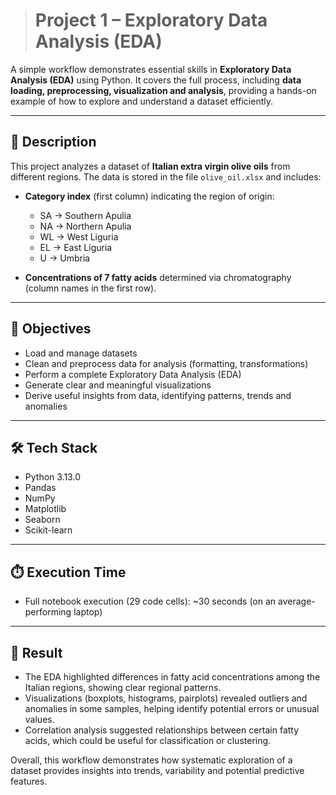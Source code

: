 > # Project 1 – Exploratory Data Analysis (EDA)

A simple workflow demonstrates essential skills in **Exploratory Data Analysis (EDA)** using Python. It covers the full process, including **data loading, preprocessing, visualization and analysis**, providing a hands-on example of how to explore and understand a dataset efficiently.

---

## 📝 Description

This project analyzes a dataset of **Italian extra virgin olive oils** from different regions.
The data is stored in the file `olive_oil.xlsx` and includes:

- **Category index** (first column) indicating the region of origin:  
  - SA → Southern Apulia  
  - NA → Northern Apulia  
  - WL → West Liguria  
  - EL → East Liguria 
  - U  → Umbria

- **Concentrations of 7 fatty acids** determined via chromatography (column names in the first row).

---

## 🎯 Objectives

- Load and manage datasets
- Clean and preprocess data for analysis (formatting, transformations)
- Perform a complete Exploratory Data Analysis (EDA)
- Generate clear and meaningful visualizations
- Derive useful insights from data, identifying patterns, trends and anomalies

---

## 🛠️ Tech Stack
- Python 3.13.0
- Pandas
- NumPy
- Matplotlib
- Seaborn
- Scikit-learn

---

## ⏱️ Execution Time

- Full notebook execution (29 code cells): ~30 seconds (on an average-performing laptop)

---

## 🚀 Result  

- The EDA highlighted differences in fatty acid concentrations among the Italian regions, showing clear regional patterns.
- Visualizations (boxplots, histograms, pairplots) revealed outliers and anomalies in some samples, helping identify potential errors or unusual values.
- Correlation analysis suggested relationships between certain fatty acids, which could be useful for classification or clustering.

Overall, this workflow demonstrates how systematic exploration of a dataset provides insights into trends, variability and potential predictive features.
